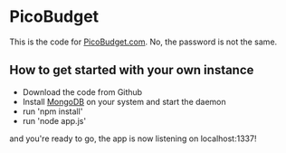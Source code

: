PicoBudget
==========

This is the code for [PicoBudget.com](http://www.picobudget.com). No, the password is not the same.


How to get started with your own instance
---------

* Download the code from Github
* Install [MongoDB](http://www.mongodb.org/) on your system and start the daemon
* run 'npm install'
* run 'node app.js'

and you're ready to go, the app is now listening on localhost:1337!
